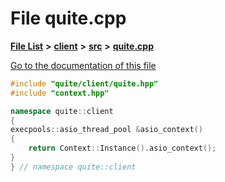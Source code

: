 

# File quite.cpp

[**File List**](files.md) **>** [**client**](dir_66fcfc6cbdc0959ca004c79e577b2983.md) **>** [**src**](dir_e2c39676c5a8632601778e1e1ba34ff3.md) **>** [**quite.cpp**](quite_8cpp.md)

[Go to the documentation of this file](quite_8cpp.md)


```C++
#include "quite/client/quite.hpp"
#include "context.hpp"

namespace quite::client
{
execpools::asio_thread_pool &asio_context()
{
    return Context::Instance().asio_context();
}
} // namespace quite::client
```


